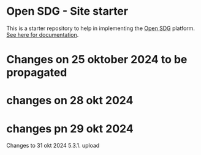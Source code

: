 # Open SDG - Site starter

This is a starter repository to help in implementing the [Open SDG](https://github.com/open-sdg/open-sdg) platform. [See here for documentation](https://open-sdg.readthedocs.io).

# Changes on 25 oktober 2024 to be propagated
# changes on 28 okt 2024
# changes pn 29 okt 2024

Changes to 31 okt 2024
5.3.1. upload




